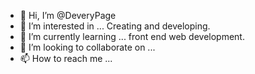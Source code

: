 - 👋 Hi, I’m @DeveryPage
- 👀 I’m interested in ... Creating and developing.
- 🌱 I’m currently learning ... front end web development.
- 💞️ I’m looking to collaborate on ...
- 📫 How to reach me ...

<!---
DeveryPage/DeveryPage is a ✨ special ✨ repository because its `README.md` (this file) appears on your GitHub profile.
You can click the Preview link to take a look at your changes.
--->
